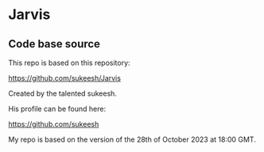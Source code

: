 # Jarvis

## Code base source

This repo is based on this repository:

https://github.com/sukeesh/Jarvis

Created by the talented sukeesh.

His profile can be found here:

https://github.com/sukeesh

My repo is based on the version of the 28th of October 2023 at 18:00 GMT.
